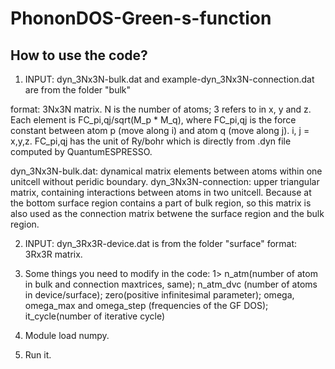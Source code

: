 # PhononDOS-Green-s-function
How to use the code?
-------------------
1. INPUT: dyn_3Nx3N-bulk.dat and example-dyn_3Nx3N-connection.dat are from the folder "bulk"

format: 
3Nx3N matrix. N is the number of atoms; 3 refers to in x, y and z. Each element is FC_pi,qj/sqrt(M_p * M_q), where FC_pi,qj is the force constant between atom p (move along i) and atom q (move along j). i, j = x,y,z.  FC_pi,qj has the unit of Ry/bohr which is directly from .dyn file computed by QuantumESPRESSO.

dyn_3Nx3N-bulk.dat: dynamical matrix elements between atoms within one unitcell without peridic boundary. 
dyn_3Nx3N-connection: upper triangular matrix, containing interactions between atoms in two unitcell. Because at the bottom surface region contains a part of bulk region, so this matrix is also used as the connection matrix betwene the surface region and the bulk region.



2. INPUT: dyn_3Rx3R-device.dat is from the folder "surface"
format: 3Rx3R matrix.

4. Some things you need to modify in the code: 1> n_atm(number of atom in bulk and connection maxtrices, same); n_atm_dvc (number of atoms in device/surface); zero(positive infinitesimal parameter); omega, omega_max and omega_step (frequencies of the GF DOS); it_cycle(number of iterative cycle)
5. Module load numpy.
6. Run it.
